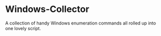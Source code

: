 # Windows-Collector
A collection of handy Windows enumeration commands all rolled up into one lovely script.
